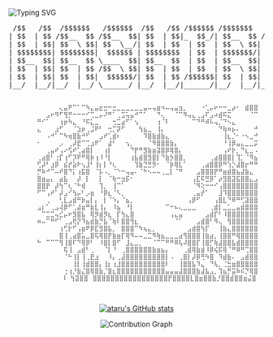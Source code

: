 ![Typing SVG](http://readme-typing-svg.herokuapp.com/?font=JetBrains+Mono&pause=1000&color=FFFFFF&random=false&width=435&lines=Haiiiii+I'm+0xataru.)


<div align="center">
<pre>
 /$$   /$$  /$$$$$$   /$$$$$$  /$$   /$$ /$$$$$$ /$$$$$$$   /$$$$$$ 
| $$  | $$ /$$__  $$ /$$__  $$| $$  | $$|_  $$_/| $$__  $$ /$$__  $$
| $$  | $$| $$  \ $$| $$  \__/| $$  | $$  | $$  | $$  \ $$| $$  \ $$
| $$$$$$$$| $$$$$$$$|  $$$$$$ | $$$$$$$$  | $$  | $$$$$$$/| $$$$$$$$
| $$__  $$| $$__  $$ \____  $$| $$__  $$  | $$  | $$__  $$| $$__  $$
| $$  | $$| $$  | $$ /$$  \ $$| $$  | $$  | $$  | $$  \ $$| $$  | $$
| $$  | $$| $$  | $$|  $$$$$$/| $$  | $$ /$$$$$$| $$  | $$| $$  | $$
|__/  |__/|__/  |__/ \______/ |__/  |__/|______/|__/  |__/|__/  |__/ 

          ⠀⠀⠀⠀⠀⢄⣤⠟⠉⠁⠉⠳⣄⣤⣖⣒⠒⣒⣀⣀⣀⣀⣀⣀⣤⠤⢤⣶⠲⠤⢤⣤⣲⡀⠀⠀⠀⠐⢁⡤⠖⠒⠒⣀⡴⠂⠀⣾⣿⣿
          ⠀⠀⣠⠖⠻⠋⢻⡛⠒⠒⠒⠊⢉⣀⡤⠜⠛⠁⢀⣩⢥⣤⠚⠉⠁⠀⠀⠙⢄⠀⠀⠈⠉⠻⢤⣄⢀⣠⠏⣠⠴⣾⠯⣍⠀⠀⠀⠀⠈⠉
          ⠛⠊⠁⠀⠀⢰⡶⠳⣄⠀⠘⠯⣅⣀⠀⠀⠀⢒⣉⣴⠋⠁⢢⠀⠀⠀⠀⢰⠈⠇⠀⠀⠀⠀⠀⠉⠙⠛⠾⠧⢤⡈⠙⠢⣄⠀⠀⠀⠀⠀
          ⣄⠀⠀⠀⣰⠋⠀⠀⠈⣱⡶⢀⣨⠟⠃⠀⢒⡉⡽⠋⠀⠀⠀⢳⣦⣀⠀⢸⡄⠀⠀⠀⠀⠀⠀⠀⠀⠀⠀⠀⠀⠙⢷⠶⡦⠄⠀⠀⠀⠚
          ⠀⠀⠠⠚⠁⠉⠳⢶⣿⣷⠚⠋⠀⠀⣠⠞⢁⣾⠆⠀⠀⠀⠀⠀⠹⣿⣷⣾⣷⣄⠀⠀⠀⠀⠀⠀⠀⠀⠀⠀⠀⠀⢸⣆⡈⠂⠐⠢⣀⠚
          ⠂⠀⠀⠀⠀⡠⠀⢀⡼⣟⠉⢉⣰⠟⠁⠀⣼⠃⠀⠀⢢⡀⠀⠀⠀⠈⠻⣿⣿⣿⣷⡄⠀⠀⠀⠀⠀⠀⠀⠀⠀⠀⠘⢸⡿⣤⣄⣀⣀⡭
          ⠀⠀⢀⣤⠞⢠⠔⢫⠞⢁⣴⣿⡇⠀⠀⢰⡇⠀⠀⠀⠀⠙⡟⠛⣻⣷⣶⣽⣿⡿⢿⣿⡄⠀⠀⠀⠀⠀⠀⠀⠀⠀⢠⠞⡗⡀⠙⣆⣀⠠
          ⢀⣴⣿⠃⢐⡏⢰⠋⡹⠟⠛⢿⡷⢰⠸⠘⡇⠀⠀⠀⠀⢰⣧⣾⣿⣻⣿⡇⠙⣷⡳⣿⣿⡀⠀⠀⠀⠀⠀⢀⣴⣿⣿⣿⡇⢹⡁⠈⠻⣦
          ⢋⡼⠃⣰⡿⠀⣮⡞⣵⠗⢢⣸⠃⢸⡆⡇⠘⢆⠀⠀⠀⠀⢹⣷⣙⣛⡻⠂⠀⠈⡷⢿⣇⠁⠀⠀⠀⢀⣴⣿⣿⡿⠛⢱⡑⣼⣿⡖⠛⠛
          ⡛⠷⠚⠉⠤⠞⣿⠙⡅⢰⣯⣿⠀⠈⡧⠠⡀⠈⠑⠒⢤⣤⠄⠈⠓⠢⠤⠤⢀⣀⡇⠈⠛⠀⠀⠀⣠⣿⣿⣿⡟⠛⣶⣾⣿⣦⣼⣷⣄⠀
          ⣿⣶⣤⡄⠀⣴⣧⠀⠀⡼⠀⡇⠀⠀⡇⠀⠈⢷⠒⣲⡯⠂⠀⠀⠀⠀⠀⠀⠀⠀⠀⠀⠀⠀⠀⢠⣏⠯⣛⡿⠁⡴⣻⣿⣽⣯⣿⣿⣄⣠
          ⣿⣿⡟⠀⡼⢳⠉⢆⠈⠓⢾⠀⠀⠀⢹⡀⠀⢸⠉⠁⠀⠀⠀⠀⠀⠀⠀⠀⠀⠀⠀⠀⠀⠀⠀⠈⠻⢕⠒⠒⠊⢠⣿⣿⣿⣿⣿⣿⣿⣿
          ⠋⠉⢠⠞⠁⡼⣠⠊⢳⡤⠃⡠⣶⠀⠘⡿⣆⠈⠣⡀⠀⠀⠀⠀⠀⠀⠀⠀⠀⠀⠀⠀⠀⠀⠀⢀⣤⡞⠁⠀⠀⣸⠹⣿⣿⣿⣿⣿⣿⣿
          ⠀⠀⢀⠀⠀⢃⣇⣠⣾⠛⡷⣤⡇⡄⠀⡇⠈⠱⡄⠈⣦⡀⠀⠀⠀⠀⠀⠀⠀⠀⠀⠀⠀⠀⢠⡿⠋⠀⠀⠀⢠⣿⣇⠙⠿⠛⢋⣽⣿⣿
          ⣠⡆⠁⢀⣠⢼⡿⠋⢁⣼⣶⠛⣷⣇⢸⡄⠀⠸⣦⠀⠘⡇⠀⠀⠀⠀⠀⠀⠀⠉⠒⠦⢄⣀⣀⣀⠀⠀⠀⢀⣾⡇⣀⣁⣀⣤⣾⣿⣿⣿
          ⠀⠉⣉⣉⢤⣊⡤⠖⣻⣿⣧⠀⢿⡻⣾⡻⣆⠀⡏⢳⣄⣿⠀⠀⠀⠀⠀⠀⠀⠀⢠⣄⣤⠀⠀⠀⠀⠀⣠⣾⡏⠃⠸⣿⣿⣿⣿⣿⣿⣿
          ⠶⠤⠉⠛⠋⠁⢀⣠⢟⡝⠹⣦⣾⣷⡙⣧⠈⢷⠇⣿⣿⢻⣆⠀⠀⠀⠀⠀⠀⠀⠀⠈⠁⠀⠀⠀⣠⣾⣿⠃⠻⢄⠀⢻⣿⣿⣿⣿⣿⣿
          ⠀⠀⠀⠀⠀⢰⢋⡗⠋⢠⣶⠟⡿⣏⣻⣿⣧⡀⠀⣿⣿⣿⠉⠳⢦⣄⡀⠀⠀⠀⠀⠀⠀⠀⣠⣾⣿⢳⡏⠀⠀⢸⣷⣄⣿⣿⣿⣿⣿⣿
          ⠀⠀⠀⠀⠀⣿⢸⢀⣴⣿⣥⣀⣿⢯⢿⣿⡟⣷⣶⡏⢿⠻⠤⠤⣀⣉⠻⢷⣦⣀⣀⣀⣴⢻⣿⣿⣿⢸⣷⣴⡀⢸⣿⣿⠛⢿⣿⣿⣿⣿
          ⠓⠀⠉⠉⠉⢻⢸⣿⠏⠙⢿⡿⠃⠀⠸⣿⡇⣿⠋⠀⣸⣄⣀⡀⠀⠀⠈⠉⠉⠛⠛⠿⢧⠼⣿⣿⡏⢸⣿⡋⢷⣼⣿⣿⣧⣾⣿⣿⣿⣿
          ⠀⠀⠀⠀⠀⠀⢯⢸⠀⣠⣾⠃⢀⠀⠀⠈⡇⠘⠀⢀⣿⣿⣿⣿⣿⣿⣷⣶⣦⡄⠀⠀⠀⢀⣾⢿⣷⣾⠸⡿⢮⡯⢿⠈⠛⠿⠛⢉⣿⣿
          ⠀⠀⠀⠀⠀⠀⠈⠓⢸⡇⢸⢀⣟⣰⠀⠀⠸⡄⢀⣼⣿⣿⣿⣿⣿⣿⣿⣿⣿⡇⠠⠀⢀⣿⡇⡼⡿⢛⠳⣿⠀⠹⣾⣷⠄⠀⣠⣾⣿⣿
          ⠀⠀⠀⠀⠀⠀⠀⠀⢸⡇⢸⣾⣿⣿⡄⢸⡆⢰⣸⣿⣿⣿⣿⣿⣿⣿⣿⣿⣿⠇⠀⠀⢸⣿⣿⣧⠹⣄⠀⠙⢧⡀⢈⣓⣶⣿⣿⣿⣿⣿
          ⠀⠀⠀⠀⠀⠀⢐⢰⡘⣷⣌⣿⢿⣿⣷⡈⣿⣆⣿⣿⣿⣿⣿⣿⣿⣿⣿⣿⣿⣤⣤⣤⣼⣿⣿⣿⣷⣼⣧⣠⡀⢹⣦⡛⣭⠷⠮⡙⢿⣿
          ⠀⠀⠀⠀⠀⠀⠸⠀⢳⣽⣿⣿⠀⣿⣿⣿⣿⣿⣿⣿⣿⣿⣿⣿⣿⣿⣿⣿⣿⣿⡟⣿⣿⣿⣿⣇⣿⣶⣿⣿⣷⡘⣿⣿⣾⣿⣿⣶⣬⣿ 
</pre>
</div>


<!-- <p align="center"> -->
<!--   <img src="https://raw.githubusercontent.com/alicalimli/alicalimli/main/tech.gif"/> -->
<!-- </p> -->

<!-- GitHub stats -->
<p align="center">
  <a href="https://github.com/0xataru">
    <img src="https://github-readme-stats.vercel.app/api?username=0xataru&show_icons=true&theme=graywhite&bg_color=000000&text_color=ffffff&icon_color=ffffff&title_color=ffffff&border_color=ffffff" alt="ataru's GitHub stats">
  </a>
</p>



<p align="center">
  <img src="https://github-readme-activity-graph.vercel.app/graph?username=0xataru&theme=xcode&bg_color=000000&color=ffffff&line=ffffff&point=ffffff&area=true&hide_border=true" alt="Contribution Graph">
</p>

